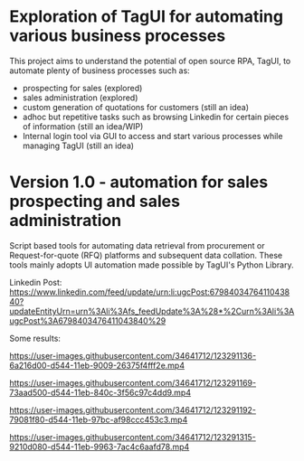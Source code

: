 # Exploration of TagUI for automating various business processes
This project aims to understand the potential of open source RPA, TagUI, to automate plenty of business processes such as:
- prospecting for sales (explored)
- sales administration (explored)
- custom generation of quotations for customers (still an idea)
- adhoc but repetitive tasks such as browsing Linkedin for certain pieces of information (still an idea/WIP)
- Internal login tool via GUI to access and start various processes while managing TagUI (still an idea)

# Version 1.0 - automation for sales prospecting and sales administration
Script based tools for automating data retrieval from procurement or Request-for-quote (RFQ) platforms and subsequent data collation.
These tools mainly adopts UI automation made possible by TagUI's Python Library.

Linkedin Post:
https://www.linkedin.com/feed/update/urn:li:ugcPost:6798403476411043840?updateEntityUrn=urn%3Ali%3Afs_feedUpdate%3A%28*%2Curn%3Ali%3AugcPost%3A6798403476411043840%29

Some results:

https://user-images.githubusercontent.com/34641712/123291136-6a216d00-d544-11eb-9009-26375f4fff2e.mp4


https://user-images.githubusercontent.com/34641712/123291169-73aad500-d544-11eb-840c-3f56c97c4dd9.mp4


https://user-images.githubusercontent.com/34641712/123291192-79081f80-d544-11eb-97bc-af98ccc453c3.mp4


https://user-images.githubusercontent.com/34641712/123291315-9210d080-d544-11eb-9963-7ac4c6aafd78.mp4


